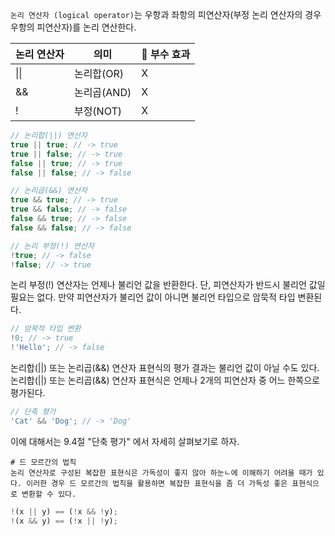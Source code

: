 `논리 연산자 (logical operator)`는 우항과 좌항의 피연산자(부정 논리 연산자의 경우 우항의 피연산자)를 논리 연산한다.

| 논리 연산자 | 의미 | 부수 효과 | 
| --- | --- | --- | 
| \|\| | 논리합(OR) | X  |
| && | 논리곱(AND) | X  |
| ! | 부정(NOT) | X  |

```javascript
// 논리합(||) 연산자
true || true; // -> true
true || false; // -> true
false || true; // -> true
false || false; // -> false

// 논리곱(&&) 연산자
true && true; // -> true
true && false; // -> false
false && true; // -> false
false && false; // -> false

// 논리 부정(!) 연산자
!true; // -> false
!false; // -> true
```

논리 부정(!) 연산자는 언제나 불리언 값을 반환한다. 단, 피연산자가 반드시 불리언 값일 필요는 없다. 만약 피연산자가 불리언 값이 아니면 불리언 타입으로 암묵적 타입 변환된다.

```javascript
// 암묵적 타입 변환
!0; // -> true
!'Hello'; // -> false
```

논리합(||) 또는 논리곱(&&) 연산자 표현식의 평가 결과는 불리언 값이 아닐 수도 있다. 논리합(||) 또는 논리곱(&&) 연산자 표현식은 언제나 2개의 피연산자 중 어느 한쪽으로 평가된다.

```javascript
// 단축 평가
'Cat' && 'Dog'; // -> 'Dog'
```

이에 대해서는 9.4절 "단축 평가" 에서 자세히 살펴보기로 하자.

```text
# 드 모르간의 법칙
논리 연산자로 구성된 복잡한 표현식은 가독성이 좋지 않아 하눈ㄴ에 이해하기 어려울 때가 있다. 이러한 경우 드 모르간의 법칙을 활용하면 복잡한 표현식을 좀 더 가독성 좋은 표현식으로 변환할 수 있다.
```
```javascript
!(x || y) == (!x && !y);
!(x && y) == (!x || !y);
```